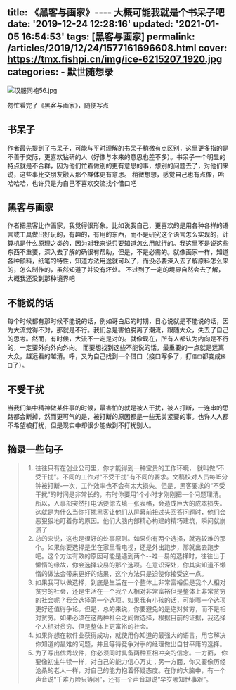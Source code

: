 title: 《黑客与画家》---- 大概可能我就是个书呆子吧
date: '2019-12-24 12:28:16'
updated: '2021-01-05 16:54:53'
tags: [黑客与画家]
permalink: /articles/2019/12/24/1577161696608.html
cover: https://tmx.fishpi.cn/img/ice-6215207_1920.jpg
categories: 
    - 默世随想录
---
![汉服同袍56.jpg](https://tmx.fishpi.cn/img/ice-6215207_1920.jpg)

匆忙看完了《黑客与画家》，随便写点

## 书呆子

作者最先提到了书呆子，可能与平时理解的书呆子稍微有点区别，这里更多指的是不善于交际，更喜欢钻研的人（好像与本来的意思也差不多）。书呆子一个明显的特点就是不合群，因为他们忙着做别的更有意思的事，想别的问题去了，对他们来说，这些事比交朋友融入那个群体更有意思。
稍微想想，感觉自己也有点像，哈哈哈哈，也许只是为自己不喜欢交流找个借口吧

## 黑客与画家

作者把黑客比作画家，我觉得很形象。比如说我自己，更喜欢的是用各种各样的语言或工具做出好玩的，有趣的，有用的东西，而不是研究这个语言怎么实现的，计算机是什么原理之类的，因为对我来说只要知道怎么用就行的。我这里不是说这些东西不重要，深入去了解的确很有帮助，但是，不是必需的。就像画家一样，知道各种颜料，纸笔的特性，知道方法用途就可以了，而没必要深入去了解原料怎么来的，怎么制作的，虽然知道了并没有坏处。
不过到了一定的境界自然会去了解，大概我还没到那种境界吧

## 不能说的话

每个时候都有那时候不能说的话，例如哥白尼的时期，日心说就是不能说的话，因为大流觉得不对，那就是不行。我们总是害怕脱离了潮流，跟随大众，失去了自己的思考。然而，有时候，大流不一定是对的。就像现在，所有人都认为内向是不行的，一定要外向外向外向。
而要想找到这些不能说的话，最重要的一点就是远离大众，越远看的越清。呼，又为自己找到一个借口（接口写多了，打`借口`都变成`接口`了）。

## 不受干扰

当我们集中精神做某件事的时候，最害怕的就是被人干扰，被人打断，一连串的思路都会断掉，然而更可气的是，被打断的原因都是一些无关紧要的事。也许人人都不希望被打扰，但是现实中却很少能做到不打扰别人。

## 摘录一些句子

> 1. 往往只有在创业公司里，你才能得到一种宝贵的工作环境， 就叫做“不受干扰”。不同的工作对“不受干扰”有不同的要求。文稿校对人员每15分钟被打断-一次，工作效率也不会有太大损失。但是，黑客要求的“不受干扰”的时间是非常长的，有时你要用1个小时才刚刚把一个问题理清。 所以，人事部突然打电话要你去填一张表格，会造成巨大的成本损失。
>    这就是为什么当你打扰黑客让他们从屏幕前扭过头回答问题时，他们会恶狠狠地盯着你的原因。他们大脑内部精心构建的精巧建筑，瞬间就崩溃了
> 2. 总的来说，这也是很好的处事原则。如果你有两个选择，就选较难的那个。如果你要选择是坐在家里看电视，还是外出跑步，那就出去跑步吧。这个方法有效的原因可能是遇到两个--难一易的选择时，往往出于懒惰的缘故，你会选择较易的那个选项。在意识深处，你其实知道不懒惰的做法会带来更好的结果，这个方法只是迫使你接受这一点。
> 3. 如果我可以做选择，到底是生活在一个整体上非常富裕但是我个人相对贫穷的社会，还是生活在一个我个人相对非常富裕但是整体上非常贫穷的社会呢？我会选择第一个选项。如果我有小孩的话，可能哪一个选项更好还值得争论。但是，总的来说，你要避免的是绝对贫穷，而不是相对贫穷。如果必须在这两种社会之间做选择，根据目前的证据，我选择个人相对贫穷、但是整体上更富裕的社会。
> 4. 如果你想在软件业获得成功，就使用你知道的最强大的语言，用它解决你知道的最难的问题，并且等待竞争对手的经理做出自甘平庸的选择。
> 5. 为了写出优秀软件，你必须同时具备两种互相冲突的信念。一方面， 你要像初生牛犊一样，对自己的能力信心万丈；另一方面，你又要像历经沧桑的老人一样，对自己的能力抱着怀疑态度。在你的大脑中，有一个声音说“千难万险只等闲”，还有一个声音却说“早岁哪知世事艰”。

